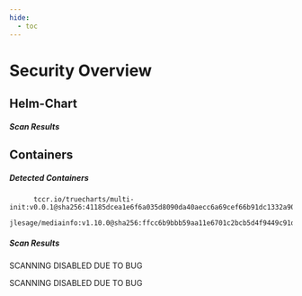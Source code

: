 ```yaml
---
hide:
  - toc
---
```


# Security Overview

<link href="https://truecharts.org/_static/trivy.css" type="text/css" rel="stylesheet" />

## Helm-Chart

##### Scan Results


## Containers

##### Detected Containers

          tccr.io/truecharts/multi-init:v0.0.1@sha256:41185dcea1e6f6a035d8090da40aecc6a69cef66b91dc1332a90c9d22861d367
          jlesage/mediainfo:v1.10.0@sha256:ffcc6b9bbb59aa11e6701c2bcb5d4f9449c91d6dcdd8a66f65f222e59ba50a22

##### Scan Results

SCANNING DISABLED DUE TO BUG

SCANNING DISABLED DUE TO BUG
